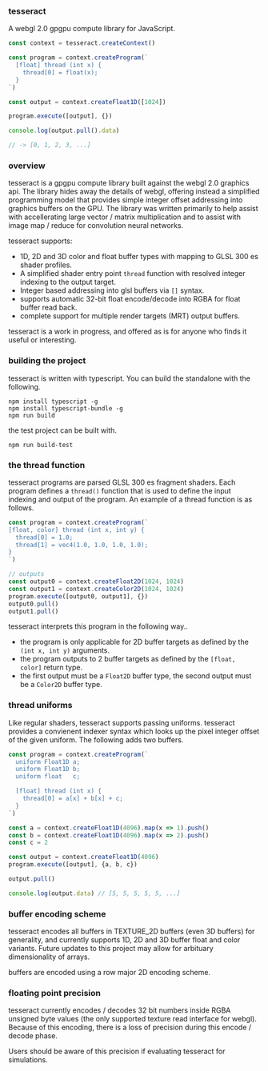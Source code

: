 ### tesseract

A webgl 2.0 gpgpu compute library for JavaScript.

```typescript
const context = tesseract.createContext()

const program = context.createProgram(`
  [float] thread (int x) {
    thread[0] = float(x);
  }
`)

const output = context.createFloat1D([1024])

program.execute([output], {})

console.log(output.pull().data) 

// -> [0, 1, 2, 3, ...]
```

### overview

tesseract is a gpgpu compute library built against the webgl 2.0 graphics api. The library hides away the details of webgl, offering instead a simplified programming model that provides simple integer offset addressing into graphics buffers on the GPU. The library was written primarily to help assist with accellerating large vector / matrix multiplication and to assist with image map / reduce for convolution neural networks.

tesseract supports:
- 1D, 2D and 3D color and float buffer types with mapping to GLSL 300 es shader profiles.
- A simplified shader entry point ```thread``` function with resolved integer indexing to the output target.
- Integer based addressing into glsl buffers via ```[]``` syntax. 
- supports automatic 32-bit float encode/decode into RGBA for float buffer read back.
- complete support for multiple render targets (MRT) output buffers.

tesseract is a work in progress, and offered as is for anyone who finds it useful or interesting.

### building the project

tesseract is written with typescript. You can build the standalone with the following.

```
npm install typescript -g
npm install typescript-bundle -g
npm run build
```
the test project can be built with.
```
npm run build-test
```

### the thread function

tesseract programs are parsed GLSL 300 es fragment shaders. Each program defines a ```thread()``` function that is used to define the input indexing and output of the program. An example of a thread function is as follows.

```javascript
const program = context.createProgram(`
[float, color] thread (int x, int y) {
  thread[0] = 1.0; 
  thread[1] = vec4(1.0, 1.0, 1.0, 1.0);
}
`)

// outputs
const output0 = context.createFloat2D(1024, 1024)
const output1 = context.createColor2D(1024, 1024)
program.execute([output0, output1], {})
output0.pull()
output1.pull()

```
tesseract interprets this program in the following way..
- the program is only applicable for 2D buffer targets as defined by the ```(int x, int y)``` arguments.
- the program outputs to 2 buffer targets as defined by the ```[float, color]``` return type.
- the first output must be a ```Float2D``` buffer type, the second output must be a ```Color2D``` buffer type.

### thread uniforms

Like regular shaders, tesseract supports passing uniforms. tesseract provides a convienent indexer syntax which looks up the pixel integer offset of the given uniform. The following adds two buffers.

```javascript
const program = context.createProgram(`
  uniform Float1D a;
  uniform Float1D b;
  uniform float   c;

  [float] thread (int x) {
    thread[0] = a[x] + b[x] + c;
  }
`)

const a = context.createFloat1D(4096).map(x => 1).push()
const b = context.createFloat1D(4096).map(x => 2).push()
const c = 2

const output = context.createFloat1D(4096)
program.execute([output], {a, b, c})

output.pull() 

console.log(output.data) // [5, 5, 5, 5, 5, ...]
```

### buffer encoding scheme

tesseract encodes all buffers in TEXTURE_2D buffers (even 3D buffers) for generality, and currently supports 1D, 2D and 3D buffer float and color variants. Future updates to this project may allow for arbituary dimensionality of arrays.

buffers are encoded using a row major 2D encoding scheme. 

### floating point precision

tesseract currently encodes / decodes 32 bit numbers inside RGBA unsigned byte values (the only supported texture read interface for webgl). Because of this encoding, there is a loss of precision during this encode / decode phase.

Users should be aware of this precision if evaluating tesseract for simulations. 

